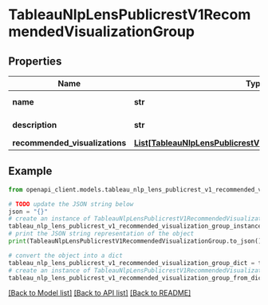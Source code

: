 # TableauNlpLensPublicrestV1RecommendedVisualizationGroup


## Properties

Name | Type | Description | Notes
------------ | ------------- | ------------- | -------------
**name** | **str** | Name of group. | [optional] 
**description** | **str** | Description of group. | [optional] 
**recommended_visualizations** | [**List[TableauNlpLensPublicrestV1RecommendedVisualization]**](TableauNlpLensPublicrestV1RecommendedVisualization.md) |  | [optional] 

## Example

```python
from openapi_client.models.tableau_nlp_lens_publicrest_v1_recommended_visualization_group import TableauNlpLensPublicrestV1RecommendedVisualizationGroup

# TODO update the JSON string below
json = "{}"
# create an instance of TableauNlpLensPublicrestV1RecommendedVisualizationGroup from a JSON string
tableau_nlp_lens_publicrest_v1_recommended_visualization_group_instance = TableauNlpLensPublicrestV1RecommendedVisualizationGroup.from_json(json)
# print the JSON string representation of the object
print(TableauNlpLensPublicrestV1RecommendedVisualizationGroup.to_json())

# convert the object into a dict
tableau_nlp_lens_publicrest_v1_recommended_visualization_group_dict = tableau_nlp_lens_publicrest_v1_recommended_visualization_group_instance.to_dict()
# create an instance of TableauNlpLensPublicrestV1RecommendedVisualizationGroup from a dict
tableau_nlp_lens_publicrest_v1_recommended_visualization_group_from_dict = TableauNlpLensPublicrestV1RecommendedVisualizationGroup.from_dict(tableau_nlp_lens_publicrest_v1_recommended_visualization_group_dict)
```
[[Back to Model list]](../README.md#documentation-for-models) [[Back to API list]](../README.md#documentation-for-api-endpoints) [[Back to README]](../README.md)


